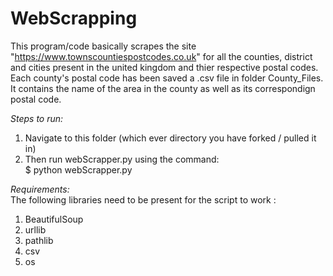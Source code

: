 # WebScrapping
This program/code basically scrapes the site "https://www.townscountiespostcodes.co.uk" for all the counties, district and cities present in the united kingdom and thier respective postal codes. Each county's postal code has been saved a .csv file in folder County_Files. It contains the name of the area in the county as well as its correspondign postal code.  

_*Steps to run:*_  
1) Navigate to this folder (which ever directory you have forked / pulled it in)  
2) Then run webScrapper.py using the command:  
$ python webScrapper.py  

_*Requirements:*_  
The following libraries need to be present for the script to work :  
1) BeautifulSoup  
2) urllib  
3) pathlib  
4) csv
5) os
